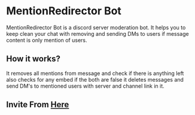 # MentionRedirector Bot
MentionRedirector Bot is a discord server moderation bot. It helps you to keep clean your chat with removing and sending DMs to users if message content is only mention of users.


## How it works?
It removes all mentions from message and check if there is anything left also checks for any embed if the both are false it deletes messages and send DM's to mentioned users with server and channel link in it.

## Invite From [Here](https://discordapp.com/oauth2/authorize?client_id=548145751251877888&scope=bot&permissions=8192)
